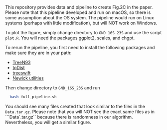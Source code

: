 This repository provides data and pipeline to create Fig.2C in the paper. Please note that this pipeline developed and run on macOS, so there is some assumption about the OS system. The pipeline would run on Linux systems (perhaps with little modification), but will NOT work on Windows.

To plot the figure, simply change directory to ```GND_16S_23S``` and use the script ```plot.R```. You will need the packages ggplot2, scales, and chgpt.

To rerun the pipeline, you first need to install the following packages and make sure they are in your path:
+ [TreeN93](https://github.com/niemasd/TreeN93)
+ [tqDist](https://users-cs.au.dk/cstorm/software/tqdist/)
+ [treeswift](https://github.com/niemasd/TreeSwift)
+ [Newick utilities](http://cegg.unige.ch/newick_utils)

Then change directory to ```GND_16S_23S``` and run

```bash
  bash full_pipeline.sh
```

You should see many files created that look similar to the files in the ```Data.tar.gz```. Please note that you will NOT see the exact same files as in ```Data`.tar.gz`` because there is randomness in our algorithm. Nevertheless, you will get a similar figure.


